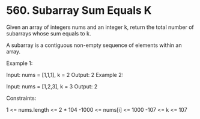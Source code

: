 # 560. Subarray Sum Equals K

Given an array of integers nums and an integer k, return the total number of subarrays whose sum equals to k.

A subarray is a contiguous non-empty sequence of elements within an array.

Example 1:

Input: nums = [1,1,1], k = 2
Output: 2
Example 2:

Input: nums = [1,2,3], k = 3
Output: 2

Constraints:

1 <= nums.length <= 2 \* 104
-1000 <= nums[i] <= 1000
-107 <= k <= 107
